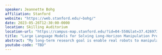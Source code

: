 ```yaml
---
speaker: Jeannette Bohg
affiliation: Stanford
website: "https://web.stanford.edu/~bohg/"
date: 2023-05-26T12:30:00-0000
location: Skilling Auditorium
location-url: "https://campus-map.stanford.edu/?id=04-550&lat=37.42697371527761&lng=-122.17280664808126&zoom=18&srch=undefined"
title: "Large Language Models for Solving Long-Horizon Manipulation Problems"
abstract: "My long-term research goal is enable real robots to manipulate any kind of object such that they can perform many different tasks in a wide variety of application scenarios such as in our homes, in hospitals, warehouses, or factories. Many of these tasks will require long-horizon reasoning and sequencing of skills to achieve a goal state. In this talk, I will present our work on enabling long-horizon reasoning on real robots for a variety of different long-horizon tasks that can be solved by sequencing a large variety of composable skill primitives. I will specifically focus on the different ways Large Language Models (LLMs) can help with solving these long-horizon tasks. The first part of my talk will be on TidyBot, a robot for personalised household clean-up. One of the key challenges in robotic household cleanup is deciding where each item goes. People's preferences can vary greatly depending on personal taste or cultural background. One person might want shirts in the drawer, another might want them on the shelf. How can we infer these user preferences from only a handful of examples in a generalizable way? Our key insight: Summarization with LLMs is an effective way to achieve generalization in robotics. Given the generalised rules, I will then show how TidyBot then solves the long-horizon task of cleaning up a home. In the second part of my talk, I will focus on more complex long-horizon manipulation tasks that exhibit geometric dependencies between different skills in a sequence. In these tasks, the way a robot performs a certain skill will determine whether a follow-up skill in the sequence can be executed at all. I will present an approach called text2motion that utilises LLMs for task planning without the need for defining complex symbolic domains. And I will show how we can verify whether the plan that the LLM came up with is actually feasible. The basis for this verification is a library of learned skills and an approach for sequencing these skills to resolve geometric dependencies prevalent in long-horizon tasks."
youtube-code: "TBD"
---
```

